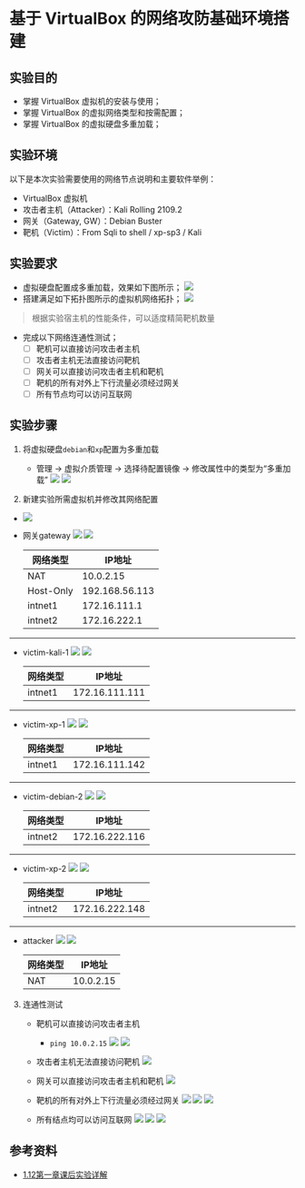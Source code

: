 # 基于 VirtualBox 的网络攻防基础环境搭建

## 实验目的
- 掌握 VirtualBox 虚拟机的安装与使用；
- 掌握 VirtualBox 的虚拟网络类型和按需配置；
- 掌握 VirtualBox 的虚拟硬盘多重加载；

## 实验环境
以下是本次实验需要使用的网络节点说明和主要软件举例：
- VirtualBox 虚拟机
- 攻击者主机（Attacker）：Kali Rolling 2109.2
- 网关（Gateway, GW）：Debian Buster
- 靶机（Victim）：From Sqli to shell / xp-sp3 / Kali

## 实验要求
- 虚拟硬盘配置成多重加载，效果如下图所示；
![](./img/vb-multi-attach.png)
- 搭建满足如下拓扑图所示的虚拟机网络拓扑；
![](./img/vb-exp-layout.png)
> 根据实验宿主机的性能条件，可以适度精简靶机数量
- 完成以下网络连通性测试；
    - [ ] 靶机可以直接访问攻击者主机
    - [ ] 攻击者主机无法直接访问靶机
    - [ ] 网关可以直接访问攻击者主机和靶机
    - [ ] 靶机的所有对外上下行流量必须经过网关
    - [ ] 所有节点均可以访问互联网

## 实验步骤
1. 将虚拟硬盘`debian`和`xp`配置为多重加载
    - 管理 -> 虚拟介质管理 -> 选择待配置镜像 -> 修改属性中的类型为“多重加载”
        ![](./img/mirror01.png)
        ![](./img/mirror02.png)

2. 新建实验所需虚拟机并修改其网络配置
- ![](./img/virtualbox.png)

- 网关gateway
![](./img/gateway.png)
![](./img/gateway-ip.png)

    | 网络类型 | IP地址 |
    | --- | --- |
    | NAT | 10.0.2.15 |
    | Host-Only | 192.168.56.113 |
    | intnet1| 172.16.111.1 |
    | intnet2| 172.16.222.1 | 
---
- victim-kali-1
![](./img/kali-1.png)
![](./img/kali-1-ip.png)

    | 网络类型 | IP地址 |
    | --- | --- |
    | intnet1| 172.16.111.111 |
---
- victim-xp-1
![](./img/xp-1.png)
![](./img/xp-1-ip.png)

    | 网络类型 | IP地址 |
    | --- | --- |
    | intnet1| 172.16.111.142 |
---
- victim-debian-2
![](./img/debian-2.png)
![](./img/debian-2-ip.png)

    | 网络类型 | IP地址 |
    | --- | --- |
    | intnet2 | 172.16.222.116 |
---
- victim-xp-2
![](./img/xp-2.png)
![](./img/xp-2-ip.png)

    | 网络类型 | IP地址 |
    | --- | --- |
    | intnet2 | 172.16.222.148 |
---
- attacker
![](./img/attacker.png)
![](./img/attacker-ip.png)

    | 网络类型 | IP地址 |
    | --- | --- |
    | NAT| 10.0.2.15 |

3. 连通性测试
    - 靶机可以直接访问攻击者主机
        - `ping 10.0.2.15`
        ![](./img/1-attacker.png)
        ![](./img/2-attacker.png)

    - 攻击者主机无法直接访问靶机
        ![](./img/attacker-1-2.png)

    - 网关可以直接访问攻击者主机和靶机
        ![](./img/gateway-attacker-1.png)

    - 靶机的所有对外上下行流量必须经过网关
        ![](./img/2-captured.png)
        ![](./img/gateway-captured.png)
        ![](./img/wireshark.png)

    - 所有结点均可以访问互联网
        ![](./img/1-internet.png)
        ![](./img/2-internet.png)
        ![](./img/attacker-internet.png)

## 参考资料
- [1.12第一章课后实验详解](https://www.bilibili.com/video/BV1CL41147vX?p=12)